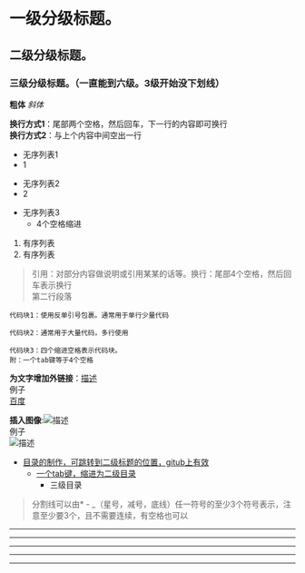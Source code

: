 # 一级分级标题。
## 二级分级标题。
### 三级分级标题。（一直能到六级。3级开始没下划线）

**粗体** *斜体*


**换行方式1**：尾部两个空格，然后回车，下一行的内容即可换行  
**换行方式2**：与上个内容中间空出一行

* 无序列表1 
* 1

+ 无序列表2
+ 2

- 无序列表3
    -  4个空格缩进

1. 有序列表
2. 有序列表

> 引用：对部分内容做说明或引用某某的话等。换行：尾部4个空格，然后回车表示换行    
> 第二行段落

`代码块1：使用反单引号包裹。通常用于单行少量代码`

```
代码块2：通常用于大量代码，多行使用
```

    代码块3：四个缩进空格表示代码块。
    附：一个tab键等于4个空格
    
**为文字增加外链接**：[描述](链接地址)   
例子  
[百度](https://www.baidu.com/)

**插入图像**:![描述](图片链接地址)  
例子  
![描述](https://www.baidu.com/img/bd_logo1.png)


- [目录的制作，可跳转到二级标题的位置，gitub上有效](#二级分级标题)
    - [一个tab键，缩进为二级目录](#三级分级标题)
        - 三级目录 

> 分割线可以由* - _（星号，减号，底线）任一符号的至少3个符号表示，注意至少要3个，且不需要连续，有空格也可以
---
- - -
------
***
* * *